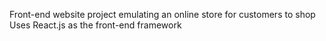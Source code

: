 Front-end website project emulating an online store for customers to shop
Uses React.js as the front-end framework
